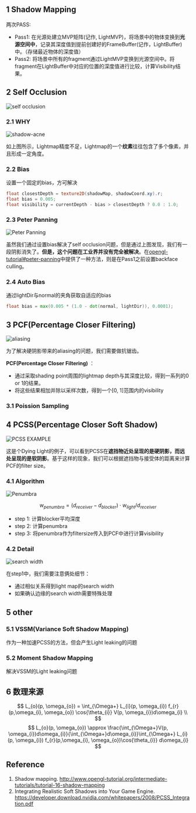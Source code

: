 ## 1 Shadow Mapping

两次PASS:
- Pass1: 在光源处建立MVP矩阵(记作, LightMVP)，将场景中的物体变换到**光源空间中**，记录其深度值到提前创建好的FrameBuffer(记作，LightBuffer)中。（存储最近物体的深度值）
- Pass2: 将场景中所有的fragment通过LightMVP变换到光源空间中。将fragment在LightBuffer中对应的位置的深度值进行比较，计算Visibility结果。

## 2 Self Occlusion

![self occlusion](./images/shadow/self-occlusion.jpg)

### 2.1 WHY

![shadow-acne](./images/shadow/shadow-acne.png)

如上图所示，Lightmap精度不足，Lightmap的一个**纹素**往往包含了多个像素，并且形成一定角度。

### 2.2 Bias

设置一个固定的bias，方可解决

```glsl
float closestDepth = texture2D(shadowMap, shadowCoord.xy).r;
float bias = 0.005;
float visibility = currentDepth - bias > closestDepth ? 0.0 : 1.0;
```

### 2.3 Peter Panning

![Peter Panning](./images/shadow/peter-panning.jpg)

虽然我们通过设置bias解决了self occlusion问题，但是通过上图发现，我们有一段阴影消失了。**但是，这个问题在工业界并没有完全被解决**。在[opengl-tutorial#peter-panning](http://www.opengl-tutorial.org/intermediate-tutorials/tutorial-16-shadow-mapping/#peter-panning)中提供了一种方法，则是在Pass1之前设置backface culling。

### 2.4 Auto Bias

通过lightDir与normal的夹角获取自适应的bias

```glsl
float bias = max(0.005 * (1.0 - dot(normal, lightDir)), 0.0001);
```

## 3 PCF(Percentage Closer Filtering)

![aliasing](images/shadow/Aliasing.jpg)

为了解决硬阴影带来的aliasing的问题，我们需要做抗锯齿。

**PCF(Percentage Closer Filtering)** ：
- 通过采取shading point周围的lightmap depth与其深度比较，得到一系列的0 or 1的结果。
- 将这些结果相加并除以采样次数，得到一个[0, 1]范围内的visibility

### 3.1 Poission Sampling 

## 4 PCSS(Percentage Closer Soft Shadow)

![PCSS EXAMPLE](images/shadow/pcss-example.jpg)

这是个Dying Light的例子，可以看到PCSS在**遮挡物近处呈现的是硬阴影，而远处呈现的是软阴影**。基于这样的现象，我们可以根据遮挡物与接受体的距离来计算PCF的filter size。

### 4.1 Algorithm

![Penumbra](images/shadow/penumbra.jpg)

$$
w_{penumbra} = (d_{receiver} - d_{blocker}) \cdot w_{light} / d_{receiver}
$$

- step 1: 计算blocker平均深度
- step 2: 计算penumbra
- step 3: 将penumbra作为filtersize传入到PCF中进行计算visibility

### 4.2 Detail

![search width](images/shadow/pcss-search-width.jpg)

在step1中，我们需要注意俩处细节：
- 通过相似关系得到light map的search width
- 如果确认边缘的search width需要特殊处理

## 5 other

### 5.1 VSSM(Variance Soft Shadow Mapping)

作为一种加速PCSS的方法，但会产生Light leaking的问题

### 5.2 Moment Shadow Mapping

解决VSSM的Light leaking问题

## 6 数理来源

$$
L_{o}(p, \omega_{o}) = \int_{\Omega+} L_{i}(p, \omega_{i}) f_{r}(p,\omega_{i}, \omega_{o}) \cos{\theta_{i}} V(p, \omega_{i})d\omega_{i} \\
$$
$$
L_{o}(p, \omega_{o}) \approx \frac{\int_{\Omega+}V(p, \omega_{i})d\omega_{i}}{\int_{\Omega+}d\omega_{i}}\int_{\Omega+} L_{i}(p, \omega_{i}) f_{r}(p,\omega_{i}, \omega_{o})\cos{\theta_{i}} d\omega_{i}
$$

## Reference

1. Shadow mapping. http://www.opengl-tutorial.org/intermediate-tutorials/tutorial-16-shadow-mapping
2. Integrating Realistic Soft
Shadows into Your Game
Engine. https://developer.download.nvidia.com/whitepapers/2008/PCSS_Integration.pdf